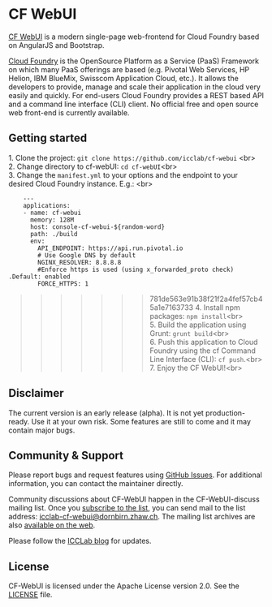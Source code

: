 # CF WebUI

[CF WebUI](https://icclab.github.io/cf-webui) is a modern single-page web-frontend for Cloud Foundry based on AngularJS and Bootstrap.

[Cloud Foundry](http://cloudfoundry.org) is the OpenSource Platform as a Service (PaaS) Framework on which many PaaS offerings are based (e.g. Pivotal Web Services, HP Helion, IBM BlueMix, Swisscom Application Cloud, etc.). It allows the developers to provide, manage and scale their application in the cloud very easily and quickly. For end-users Cloud Foundry provides a REST based API and a command line interface (CLI) client. No official free and open source web front-end is currently available.

## Getting started

1\. Clone the project: `git clone https://github.com/icclab/cf-webui` <br\>  
2\. Change directory to cf-webUI: `cd cf-webUI`<br\>  
3\. Change the `manifest.yml` to your options and the endpoint to your desired Cloud Foundry instance. E.g.:  <br\>

        ---
        applications:  
        - name: cf-webui  
          memory: 128M  
          host: console-cf-webui-${random-word}  
          path: ./build
          env: 
            API_ENDPOINT: https://api.run.pivotal.io
            # Use Google DNS by default
            NGINX_RESOLVER: 8.8.8.8
            #Enforce https is used (using x_forwarded_proto check) .Default: enabled
            FORCE_HTTPS: 1

  
>>>>>>> 781de563e91b38f21f2a4fef57cb45a1e7163733
4\. Install npm packages: `npm install`<br\>  
5\. Build the application using Grunt: `grunt build`<br\>  
6\. Push this application to Cloud Foundry using the cf Command Line Interface (CLI): `cf push`.<br\>  
7\. Enjoy the CF WebUI!<br\>  

## Disclaimer

The current version is an early release (alpha). It is not yet production-ready. Use it at your own risk. Some features are still to come and it may contain major bugs.

## Community & Support

Please report bugs and request features using [GitHub Issues](https://github.com/icclab/cf-webui/issues). For additional information, you can contact the maintainer directly.

Community discussions about CF-WebUI happen in the CF-WebUI-discuss mailing list. Once you [subscribe to the list](https://mailman.engineering.zhaw.ch/mailman/listinfo/icclab-cf-webui), you can send mail to the list address: icclab-cf-webui@dornbirn.zhaw.ch. The mailing list archives are also [available on the web](https://mailman.engineering.zhaw.ch/pipermail/icclab-cf-webui/).

Please follow the [ICCLab blog](http://blog.zhaw.ch/icclab/tag/cf-webui/) for updates.

## License

CF-WebUI is licensed under the Apache License version 2.0. See the [LICENSE](./LICENSE) file.

